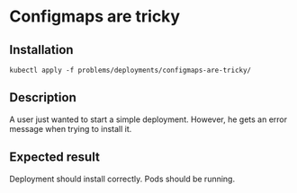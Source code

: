 # Configmaps are tricky

## Installation
```
kubectl apply -f problems/deployments/configmaps-are-tricky/ 
```
## Description

A user just wanted to start a simple deployment. However, he gets an error message when trying to install it.

## Expected result

Deployment should install correctly. Pods should be running.

